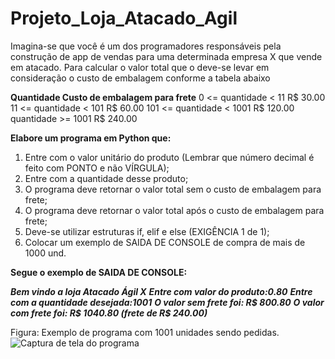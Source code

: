 # Projeto_Loja_Atacado_Agil

Imagina-se que você é um dos programadores responsáveis pela construção de app de vendas para uma determinada empresa X que vende em atacado. 
Para calcular o valor total que o deve-se levar em consideração o custo de embalagem conforme a tabela abaixo

**Quantidade	Custo de embalagem para frete**
0 <= quantidade < 11	R$ 30.00
11 <= quantidade < 101	R$ 60.00
101 <= quantidade < 1001	R$ 120.00
quantidade >= 1001	R$ 240.00

**Elabore um programa em Python que:**

1.	Entre com o valor unitário do produto (Lembrar que número decimal é feito com PONTO e não VÍRGULA);
2.	Entre com a quantidade desse produto;
3.	O programa deve retornar o valor total sem o custo de embalagem para frete;
4.	O programa deve retornar o valor total após o custo de embalagem para frete;
5.	Deve-se utilizar estruturas if, elif e else (EXIGÊNCIA 1 de 1);
6.	Colocar um exemplo de SAIDA DE CONSOLE de compra de mais de 1000 und.

**Segue o exemplo de SAIDA DE CONSOLE:**

***Bem vindo a loja Atacado Ágil X***
***Entre com valor do produto:0.80***
***Entre com a quantidade desejada:1001***
***O valor sem frete foi: R$ 800.80***
***O valor com frete foi: R$ 1040.80 (frete de R$ 240.00)***

Figura: Exemplo de programa com 1001 unidades sendo pedidas.  
![Captura de tela do programa](./imagem/Print%20Projeto%20Loja%20Atacado%20%C3%81gil%20X.png)


